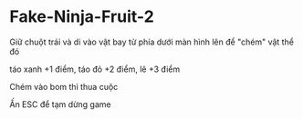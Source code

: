 ﻿# Fake-Ninja-Fruit-2
Giữ chuột trái và di vào vật bay từ phía dưới màn hình lên để "chém" vật thể đó

táo xanh +1 điểm, táo đỏ +2 điểm, lê +3 điểm

Chém vào bom thì thua cuộc

Ấn ESC để tạm dừng game
